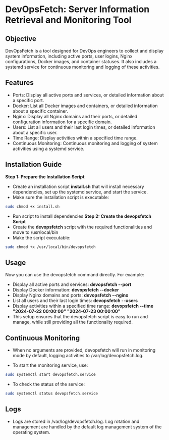 # DevOpsFetch: Server Information Retrieval and Monitoring Tool
## Objective
DevOpsFetch is a tool designed for DevOps engineers to collect and display system information, including active ports, user logins, Nginx configurations, Docker images, and container statuses. It also includes a systemd service for continuous monitoring and logging of these activities.

## Features
- Ports: Display all active ports and services, or detailed information about a specific port.
- Docker: List all Docker images and containers, or detailed information about a specific container.
- Nginx: Display all Nginx domains and their ports, or detailed configuration information for a specific domain.
- Users: List all users and their last login times, or detailed information about a specific user.
- Time Range: Display activities within a specified time range.
- Continuous Monitoring: Continuous monitoring and logging of system activities using a systemd service.

## Installation Guide
**Step 1: Prepare the Installation Script**
- Create an installation script **install.sh** that will install necessary dependencies, set up the systemd service, and start the service.
- Make sure the installation script is executable:
```bash
sudo chmod +x install.sh
```
- Run script to install dependencies
**Step 2: Create the devopsfetch Script**
- Create the **devopsfetch** script with the required functionalities and move to /usr/local/bin
- Make the script executable:
```bash
sudo chmod +x /usr/local/bin/devopsfetch
```
## Usage
Now you can use the devopsfetch command directly. For example:

- Display all active ports and services: **devopsfetch --port**
- Display Docker information: **devopsfetch --docker**
- Display Nginx domains and ports: **devopsfetch --nginx**
- List all users and their last login times: **devopsfetch --users**
- Display activities within a specified time range: **devopsfetch --time "2024-07-22 00:00:00" "2024-07-23 00:00:00"**
- This setup ensures that the devopsfetch script is easy to run and manage, while still providing all the functionality required.

## Continuous Monitoring
- When no arguments are provided, devopsfetch will run in monitoring mode by default, logging activities to /var/log/devopsfetch.log.

- To start the monitoring service, use:
```bash
sudo systemctl start devopsfetch.service
```
- To check the status of the service:
```bash
sudo systemctl status devopsfetch.service
```
## Logs
- Logs are stored in /var/log/devopsfetch.log. Log rotation and management are handled by the default log management system of the operating system.

